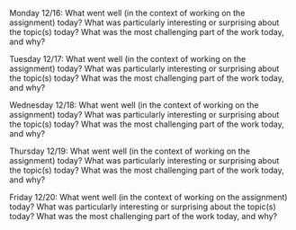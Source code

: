 Monday 12/16: 
What went well (in the context of working on the assignment) today?
What was particularly interesting or surprising about the topic(s) today?
What was the most challenging part of the work today, and why?

Tuesday 12/17: 
What went well (in the context of working on the assignment) today?
What was particularly interesting or surprising about the topic(s) today?
What was the most challenging part of the work today, and why?

Wednesday 12/18:
What went well (in the context of working on the assignment) today?
What was particularly interesting or surprising about the topic(s) today?
What was the most challenging part of the work today, and why?

Thursday 12/19:
What went well (in the context of working on the assignment) today?
What was particularly interesting or surprising about the topic(s) today?
What was the most challenging part of the work today, and why?

Friday 12/20:
What went well (in the context of working on the assignment) today?
What was particularly interesting or surprising about the topic(s) today?
What was the most challenging part of the work today, and why?
